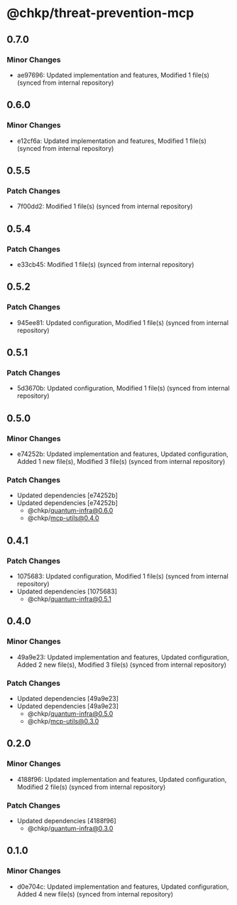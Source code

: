 # @chkp/threat-prevention-mcp

## 0.7.0

### Minor Changes

- ae97696: Updated implementation and features, Modified 1 file(s) (synced from internal repository)

## 0.6.0

### Minor Changes

- e12cf6a: Updated implementation and features, Modified 1 file(s) (synced from internal repository)

## 0.5.5

### Patch Changes

- 7f00dd2: Modified 1 file(s) (synced from internal repository)

## 0.5.4

### Patch Changes

- e33cb45: Modified 1 file(s) (synced from internal repository)

## 0.5.2

### Patch Changes

- 945ee81: Updated configuration, Modified 1 file(s) (synced from internal repository)

## 0.5.1

### Patch Changes

- 5d3670b: Updated configuration, Modified 1 file(s) (synced from internal repository)

## 0.5.0

### Minor Changes

- e74252b: Updated implementation and features, Updated configuration, Added 1 new file(s), Modified 3 file(s) (synced from internal repository)

### Patch Changes

- Updated dependencies [e74252b]
- Updated dependencies [e74252b]
  - @chkp/quantum-infra@0.6.0
  - @chkp/mcp-utils@0.4.0

## 0.4.1

### Patch Changes

- 1075683: Updated configuration, Modified 1 file(s) (synced from internal repository)
- Updated dependencies [1075683]
  - @chkp/quantum-infra@0.5.1

## 0.4.0

### Minor Changes

- 49a9e23: Updated implementation and features, Updated configuration, Added 2 new file(s), Modified 3 file(s) (synced from internal repository)

### Patch Changes

- Updated dependencies [49a9e23]
- Updated dependencies [49a9e23]
  - @chkp/quantum-infra@0.5.0
  - @chkp/mcp-utils@0.3.0

## 0.2.0

### Minor Changes

- 4188f96: Updated implementation and features, Updated configuration, Modified 2 file(s) (synced from internal repository)

### Patch Changes

- Updated dependencies [4188f96]
  - @chkp/quantum-infra@0.3.0

## 0.1.0

### Minor Changes

- d0e704c: Updated implementation and features, Updated configuration, Added 4 new file(s) (synced from internal repository)
